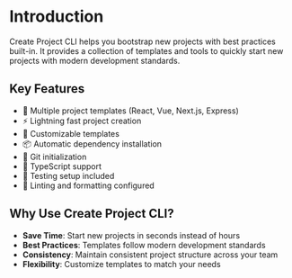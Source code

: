# Introduction

Create Project CLI helps you bootstrap new projects with best practices built-in. It provides a collection of templates and tools to quickly start new projects with modern development standards.

## Key Features

- 🚀 Multiple project templates (React, Vue, Next.js, Express)
- ⚡️ Lightning fast project creation
- 🔧 Customizable templates
- 📦 Automatic dependency installation
- 🔄 Git initialization
- 🎯 TypeScript support
- 🧪 Testing setup included
- 🎨 Linting and formatting configured

## Why Use Create Project CLI?

- **Save Time**: Start new projects in seconds instead of hours
- **Best Practices**: Templates follow modern development standards
- **Consistency**: Maintain consistent project structure across your team
- **Flexibility**: Customize templates to match your needs